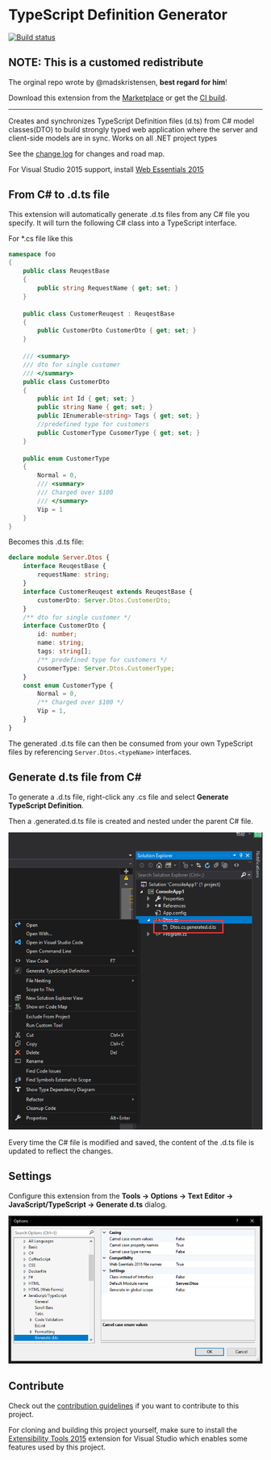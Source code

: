 # TypeScript Definition Generator

[![Build status](https://ci.appveyor.com/api/projects/status/lbuvy4vnkky4ycsb/branch/master?svg=true)](https://ci.appveyor.com/project/denis-peshkov/typescriptdefinitiongenerator/branch/master)

## NOTE: This is a customed redistribute
The orginal repo wrote by @madskristensen, **best regard for him**!

Download this extension from the [Marketplace](https://marketplace.visualstudio.com/items?itemName=peshkov.5cb4e919-c9ff-4026-bd39-fd323a14fac7#overview)
or get the [CI build](http://vsixgallery.com/extension/5cb4e919-c9ff-4026-bd39-fd323a14fac7/).

---------------------------------------

Creates and synchronizes TypeScript Definition files (d.ts) from C# model classes(DTO) to build strongly typed web application where the server and client-side models are in sync. Works on all .NET project types

See the [change log](CHANGELOG.md) for changes and road map.

For Visual Studio 2015 support, install [Web Essentials 2015](https://marketplace.visualstudio.com/items?itemName=MadsKristensen.WebEssentials20153)

## From C# to .d.ts file
This extension will automatically generate .d.ts files from any C# file you specify. It will turn the following C# class into a TypeScript interface.

For *.cs file like this
```csharp
namespace foo
{
    public class ReuqestBase
    {
        public string RequestName { get; set; }
    }

    public class CustomerReuqest : ReuqestBase
    {
        public CustomerDto CustomerDto { get; set; }
    }

    /// <summary>
    /// dto for single customer
    /// </summary>
    public class CustomerDto
    {
        public int Id { get; set; }
        public string Name { get; set; }
        public IEnumerable<string> Tags { get; set; }
        //predefined type for customers
        public CustomerType CusomerType { get; set; }
    }

    public enum CustomerType
    {
        Normal = 0,
        /// <summary>
        /// Charged over $100
        /// </summary>
        Vip = 1
    }
}
```

Becomes this .d.ts file:

```typescript
declare module Server.Dtos {
	interface ReuqestBase {
		requestName: string;
	}
	interface CustomerReuqest extends ReuqestBase {
		customerDto: Server.Dtos.CustomerDto;
	}
	/** dto for single customer */
	interface CustomerDto {
		id: number;
		name: string;
		tags: string[];
		/** predefined type for customers */
		cusomerType: Server.Dtos.CustomerType;
	}
	const enum CustomerType {
		Normal = 0,
		/** Charged over $100 */
		Vip = 1,
	}
}

```

The generated .d.ts file can then be consumed from your own TypeScript files by referencing `Server.Dtos.<typeName>` interfaces.

## Generate d.ts file from C#
To generate a .d.ts file, right-click any .cs file and select **Generate TypeScript Definition**.

Then a .generated.d.ts file is created and nested under the parent C# file.

![Context menu](art/context-menu.png)



Every time the C# file is modified and saved, the content of the .d.ts file is updated to reflect the changes.

## Settings
Configure this extension from the **Tools -> Options -> Text Editor -> JavaScript/TypeScript -> Generate d.ts** dialog.

![Settings](art/settings.png)

## Contribute
Check out the [contribution guidelines](.github/CONTRIBUTING.md)
if you want to contribute to this project.

For cloning and building this project yourself, make sure
to install the
[Extensibility Tools 2015](https://visualstudiogallery.msdn.microsoft.com/ab39a092-1343-46e2-b0f1-6a3f91155aa6)
extension for Visual Studio which enables some features
used by this project.
